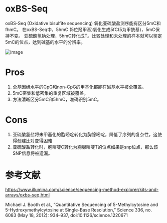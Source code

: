 # oxBS-Seq
oxBS-Seq (Oxidative bisulfite sequencing) 氧化亚硫酸盐测序能有区分5mC和fhmC。
在oxBS-Seq中，5hmC (5位羟甲基)氧化生成5fC(5为甲酰基)，5mC保持不变。
亚硫酸氢钠处理，5hmC转化成T。比较处理和未处理的样本就可以鉴定5mC的位点，达到碱基的水平的分辨率。

![image](https://github.com/SitaoZ/Seq-assays/assets/29169319/614f92b0-027c-49b8-b553-9bec39227c58)

# Pros
1. 全基因组水平的CpG和non-CpG的甲基化都能在碱基水平被全覆盖。
2. 5mC密集和低密集的重复区域被覆盖。
3. 方法清晰区分5mC和5hmC，准确识别5mC。

# Cons
1. 亚硫酸氢盐将未甲基化的胞嘧啶转化为胸腺嘧啶，降低了序列的复杂性，这使得创建比对变得困难
2. 亚硫酸盐转化时，胞嘧啶C转化为胸腺嘧啶T的位点如果是snp位点，那么该SNP信息将被遗漏。

# 参考文献
https://www.illumina.com/science/sequencing-method-explorer/kits-and-arrays/oxbs-seq.html

Michael J. Booth et al., “Quantitative Sequencing of 5-Methylcytosine and 5-Hydroxymethylcytosine at Single-Base Resolution,” Science 336, no. 6083 (May 18, 2012): 934–937, doi:10.1126/science.1220671
        
        
        
        
